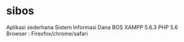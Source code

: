 # sibos
Aplikasi sederhana Sistem Informasi Dana BOS
XAMPP 5.6.3
PHP 5.6
Browser : Firexfox/chrome/safari
